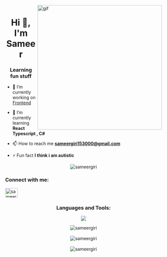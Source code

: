 <img src="https://cdn.dribbble.com/users/416610/screenshots/4801105/coding_desk_flat_vector_ui_ux_design_illustration_motion_animation_gif2.gif" align="right" width="400" alt="gif">

<h1 align="center">Hi 👋, I'm Sameer</h1>
<h3 align="center">Learning fun stuff</h3>

- 🔭 I’m currently working on [Frontend](https://github.com/SameerGiri69/NepTrade-Frontend)

- 🌱 I’m currently learning **React Typescript , C#**

- 📫 How to reach me **sameergiri153000@gmail.com**

- ⚡ Fun fact **I think i am autistic**

 <p align="center"> <img src="https://komarev.com/ghpvc/?username=SameerGiri69&color=800099&style=for-the-badge" alt="sameergiri" /> </p>


<h3 align="left">Connect with me:</h3>
<p align="left">
<a href="https://twitter.com/sameer153000" target="blank"><img align="center" src="https://raw.githubusercontent.com/rahuldkjain/github-profile-readme-generator/master/src/images/icons/Social/twitter.svg" alt="sameergiri153000" height="30" width="40" /></a>
</p>

<h3 align="center">Languages and Tools:</h3>
<p align="center">
  <img src="https://skillicons.dev/icons?i=cs,ts,react,javascript,nodejs,tailwindcss,html,css" /><br>
</p>


<p align="center">
  <img align="center" src="https://github-readme-streak-stats.herokuapp.com/?user=sameergiri69&theme=codeSTACKr&hide_border=true" alt="sameergiri"/><br><br/>
  <img align="center" src="https://github-readme-stats.vercel.app/api?username=sameergiri69&theme=codeSTACKr&hide_border=true&include_all_commits=true&count_private=false" alt="sameergiri"/><br><br/>
  <img align="center" src="https://github-readme-stats.vercel.app/api/top-langs/?username=sameergiri69&theme=codeSTACKr&hide_border=true&include_all_commits=true&count_private=false&layout=compact" alt="sameergiri"/>
</p>
